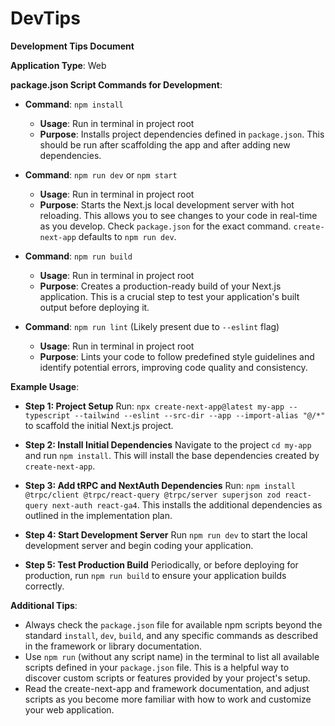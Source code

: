 # DevTips

**Development Tips Document**

**Application Type**: Web

**package.json Script Commands for Development**:

- **Command**: `npm install`
  - **Usage**: Run in terminal in project root
  - **Purpose**: Installs project dependencies defined in `package.json`. This should be run after scaffolding the app and after adding new dependencies.

- **Command**: `npm run dev` or `npm start`
  - **Usage**: Run in terminal in project root
  - **Purpose**: Starts the Next.js local development server with hot reloading.  This allows you to see changes to your code in real-time as you develop. Check `package.json` for the exact command.  `create-next-app` defaults to `npm run dev`.

- **Command**: `npm run build`
  - **Usage**: Run in terminal in project root
  - **Purpose**: Creates a production-ready build of your Next.js application. This is a crucial step to test your application's built output before deploying it.

- **Command**: `npm run lint` (Likely present due to `--eslint` flag)
   - **Usage**: Run in terminal in project root
   - **Purpose**: Lints your code to follow predefined style guidelines and identify potential errors, improving code quality and consistency.

**Example Usage**:

- **Step 1: Project Setup**
  Run: `npx create-next-app@latest my-app --typescript --tailwind --eslint --src-dir --app --import-alias "@/*"` to scaffold the initial Next.js project.

- **Step 2: Install Initial Dependencies**
  Navigate to the project `cd my-app` and run `npm install`. This will install the base dependencies created by `create-next-app`.

- **Step 3: Add tRPC and NextAuth Dependencies**
  Run: `npm install @trpc/client @trpc/react-query @trpc/server superjson zod react-query next-auth react-ga4`. This installs the additional dependencies as outlined in the implementation plan.

- **Step 4: Start Development Server**
  Run `npm run dev` to start the local development server and begin coding your application.

- **Step 5: Test Production Build**
  Periodically, or before deploying for production, run `npm run build` to ensure your application builds correctly.

**Additional Tips**:

- Always check the `package.json` file for available npm scripts beyond the standard `install`, `dev`, `build`, and any specific commands as described in the framework or library documentation.
- Use `npm run` (without any script name) in the terminal to list all available scripts defined in your `package.json` file. This is a helpful way to discover custom scripts or features provided by your project's setup.
- Read the create-next-app and framework documentation, and adjust scripts as you become more familiar with how to work and customize your web application.
